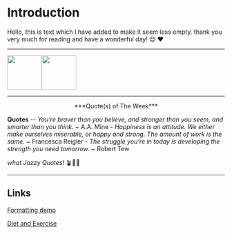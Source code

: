# Introduction

Hello, this is text which I have added to make it seem less empty. thank you very much for reading and have a wonderful day! 😊 ❤️

---

<img src="https://i.gifer.com/origin/b3/b365dd14fa568d67c2f105c705d221cf_w200.gif" width="80" height="80" /><img src="https://i.pinimg.com/originals/8e/a6/3f/8ea63f6cbe94a78536a20c201c69a9f5.gif" width="80" height="80" />

---
<p style="text-align: center;">***Quote(s) of The Week***</p>

**Quotes**
	-- *You’re braver than you believe, and stronger than you seem, and smarter than you think.* ~ A.A. Mine
	- *Happiness is an attitude. We either make ourselves miserable, or happy and strong. The amount of work is the same.* ~ Francesca Reigler
	- *The struggle you’re in today is developing the strength you need tomorrow.* ~ Robert Tew

*what Jazzy Quotes!* 🪴🦞🎷

---
## Links
[Formatting demo](/formatting/)

[Diet and Exercise](/dietandexercise/)
